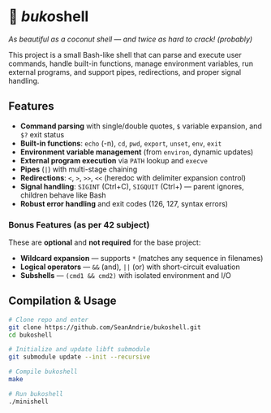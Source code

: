 # 🥥 *buko*shell

*As beautiful as a coconut shell — and twice as hard to crack! (probably)*

This project is a small Bash-like shell that can parse and execute user commands, handle built-in functions, manage environment variables, run external programs, and support pipes, redirections, and proper signal handling.

## Features
- **Command parsing** with single/double quotes, `$` variable expansion, and `$?` exit status  
- **Built-in functions**: `echo` (-n), `cd`, `pwd`, `export`, `unset`, `env`, `exit`  
- **Environment variable management** (from `environ`, dynamic updates)  
- **External program execution** via `PATH` lookup and `execve`  
- **Pipes** (`|`) with multi-stage chaining  
- **Redirections**: `<`, `>`, `>>`, `<<` (heredoc with delimiter expansion control)  
- **Signal handling**: `SIGINT` (Ctrl+C), `SIGQUIT` (Ctrl+\) — parent ignores, children behave like Bash  
- **Robust error handling** and exit codes (126, 127, syntax errors)  

### Bonus Features (as per 42 subject)
These are **optional** and **not required** for the base project:

- **Wildcard expansion** — supports `*` (matches any sequence in filenames)  
- **Logical operators** — `&&` (and), `||` (or) with short-circuit evaluation  
- **Subshells** — `(cmd1 && cmd2)` with isolated environment and I/O

## Compilation & Usage

```bash
# Clone repo and enter
git clone https://github.com/SeanAndrie/bukoshell.git
cd bukoshell

# Initialize and update libft submodule
git submodule update --init --recursive

# Compile bukoshell
make

# Run bukoshell
./minishell
